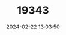 ---
title: "19343"
category: "Rattus lutreolus"
draft: false
date: 2024-02-22 13:03:50
languages:
  English: ["Australian Swamp Rat"]
---